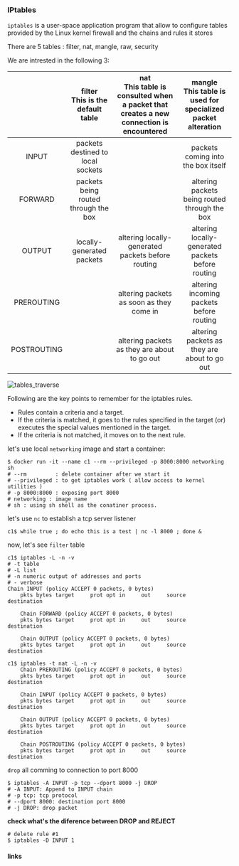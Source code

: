 ### IPtables
`iptables` is a user-space application program that allow to configure tables provided by the Linux kernel firewall and the chains and rules it stores

There are 5 tables : filter, nat, mangle, raw, security

We are intrested in the following 3: 

|             |   filter <br> This is the default table   | nat <br> This table is consulted when a packet that creates a new connection is encountered | mangle <br> This table is used for specialized packet alteration |
|:-----------:|:------------------------------------:|:---------------------------------------------------------------------------------------:|:-----------------------------------------------------------:|
|    INPUT    |   packets destined to local sockets  |                                                                                         |              packets coming into the box itself             |
|   FORWARD   | packets being routed through the box |                                                                                         |        altering packets being routed through the box        |
|    OUTPUT   |       locally-generated packets      |                    altering locally-generated packets before routing                    |      altering locally-generated packets before routing      |
|  PREROUTING |                                      |                         altering packets as soon as they come in                        |           altering incoming packets before routing          |
| POSTROUTING |                                      |                       altering packets as they are about to go out                      |         altering packets as they are about to go out        |

![tables_traverse](https://docs.google.com/drawings/d/1c_U85mqDztLmU3C7ArY4uMh2mRBE5f3XKuIczvTO1_s/pub?w=911&h=308)

Following are the key points to remember for the iptables rules.

* Rules contain a criteria and a target.
* If the criteria is matched, it goes to the rules specified in the target (or) executes the special values mentioned in the target.
* If the criteria is not matched, it moves on to the next rule.


let's use local `networking` image and start a container: 

~~~
$ docker run -it --name c1 --rm --privileged -p 8000:8000 networking sh
# --rm         : delete container after we start it
# --privileged : to get iptables work ( allow access to kernel utilities )
# -p 8000:8000 : exposing port 8000 
# networking : image name
# sh : using sh shell as the conatiner process.
~~~

let's use `nc` to establish a tcp server listener
~~~
c1$ while true ; do echo this is a test | nc -l 8000 ; done &
~~~

now, let's see `filter` table
~~~
c1$ iptables -L -n -v
# -t table
# -L list 
# -n numeric output of addresses and ports
# - verbose
Chain INPUT (policy ACCEPT 0 packets, 0 bytes)
    pkts bytes target     prot opt in     out     source               destination

    Chain FORWARD (policy ACCEPT 0 packets, 0 bytes)
    pkts bytes target     prot opt in     out     source               destination

    Chain OUTPUT (policy ACCEPT 0 packets, 0 bytes)
    pkts bytes target     prot opt in     out     source               destination

c1$ iptables -t nat -L -n -v
    Chain PREROUTING (policy ACCEPT 0 packets, 0 bytes)
    pkts bytes target     prot opt in     out     source               destination

    Chain INPUT (policy ACCEPT 0 packets, 0 bytes)
    pkts bytes target     prot opt in     out     source               destination

    Chain OUTPUT (policy ACCEPT 0 packets, 0 bytes)
    pkts bytes target     prot opt in     out     source               destination

    Chain POSTROUTING (policy ACCEPT 0 packets, 0 bytes)
    pkts bytes target     prot opt in     out     source               destination
~~~

`drop` all comming to connection to port 8000
~~~
$ iptables -A INPUT -p tcp --dport 8000 -j DROP
# -A INPUT: Append to INPUT chain
# -p tcp: tcp protocol
# --dport 8000: destination port 8000
# -j DROP: drop packet
~~~

**check what's the diference between DROP and REJECT**

~~~
# delete rule #1
$ iptables -D INPUT 1
~~~

#### links 
